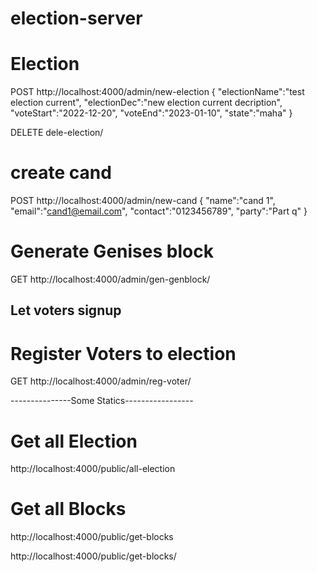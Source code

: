 # election-server

# Election
POST http://localhost:4000/admin/new-election
{
    "electionName":"test election current",
    "electionDec":"new election current decription",
    "voteStart":"2022-12-20",
    "voteEnd":"2023-01-10",
    "state":"maha"
}

DELETE dele-election/<electionID>



# create cand
POST http://localhost:4000/admin/new-cand
{
    "name":"cand 1",
    "email":"cand1@email.com",
    "contact":"0123456789",
    "party":"Part q"
}

# Generate Genises block
GET http://localhost:4000/admin/gen-genblock/<electionID>

## Let voters signup


# Register Voters to election
GET http://localhost:4000/admin/reg-voter/<electionID>


---------------Some Statics-----------------

# Get all Election
http://localhost:4000/public/all-election


# Get all Blocks
http://localhost:4000/public/get-blocks

http://localhost:4000/public/get-blocks/<electionID>

